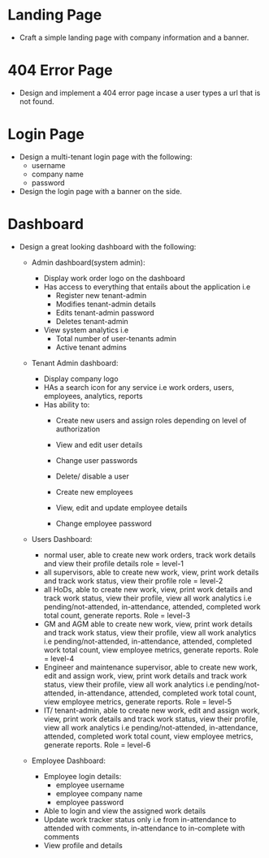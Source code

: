 # Landing Page
- Craft a simple landing page with company information and a banner.

# 404 Error Page
- Design and implement a 404 error page incase a user types a url that is not found.

# Login Page
- Design a multi-tenant login page with the following: 
    - username
    - company name
    - password
- Design the login page with a banner on the side.
 
# Dashboard
- Design a great looking dashboard with the following:
    - Admin dashboard(system admin): 
        - Display work order logo on the dashboard
        - Has access to everything that entails about the application i.e
            - Register new tenant-admin
            - Modifies tenant-admin details
            - Edits tenant-admin password
            - Deletes tenant-admin
        - View system analytics i.e
            - Total number of user-tenants admin
            - Active tenant admins
    
    - Tenant Admin dashboard:
        - Display company logo
        - HAs a search icon for any service i.e work orders, users, employees, analytics, reports
        - Has ability to:
            - Create new users and assign roles depending on level of authorization
            - View and edit user details
            - Change user passwords
            - Delete/ disable a user

            - Create new employees
            - View, edit and update employee details
            - Change employee password
    
    - Users Dashboard:
        - normal user, able to create new work orders, track work details and view their profile details role = level-1
        - all supervisors, able to create new work, view, print work details and track work status, view their profile role = level-2
        - all HoDs, able to create new work, view, print work details and track work status, view their profile, view all work analytics i.e pending/not-attended, in-attendance, attended, completed work total count, generate reports. Role = level-3 
        - GM and AGM able to create new work, view, print work details and track work status, view their profile, view all work analytics i.e pending/not-attended, in-attendance, attended, completed work total count, view employee metrics, generate reports. Role = level-4
        - Engineer and maintenance supervisor, able to create new work, edit and assign work, view, print work details and track work status, view their profile, view all work analytics i.e pending/not-attended, in-attendance, attended, completed work total count, view employee metrics, generate reports. Role = level-5
        - IT/ tenant-admin, able to create new work, edit and assign work, view, print work details and track work status, view their profile, view all work analytics i.e pending/not-attended, in-attendance, attended, completed work total count, view employee metrics, generate reports. Role = level-6

    - Employee Dashboard:
        - Employee login details:
            - employee username
            - employee company name
            - employee password
        - Able to login and view the assigned work details
        - Update work tracker status only i.e from in-attendance to attended with comments, in-attendance to in-complete with comments
        - View profile and details